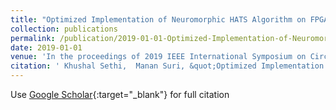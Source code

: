 ```yaml
---
title: "Optimized Implementation of Neuromorphic HATS Algorithm on FPGA"
collection: publications
permalink: /publication/2019-01-01-Optimized-Implementation-of-Neuromorphic-HATS-Algorithm-on-FPGA
date: 2019-01-01
venue: 'In the proceedings of 2019 IEEE International Symposium on Circuits and Systems (ISCAS)'
citation: ' Khushal Sethi,  Manan Suri, &quot;Optimized Implementation of Neuromorphic HATS Algorithm on FPGA.&quot; In the proceedings of 2019 IEEE International Symposium on Circuits and Systems (ISCAS), 2019.'
---
```

Use [Google Scholar](https://scholar.google.com/scholar?q=Optimized+Implementation+of+Neuromorphic+HATS+Algorithm+on+FPGA){:target="_blank"} for full citation